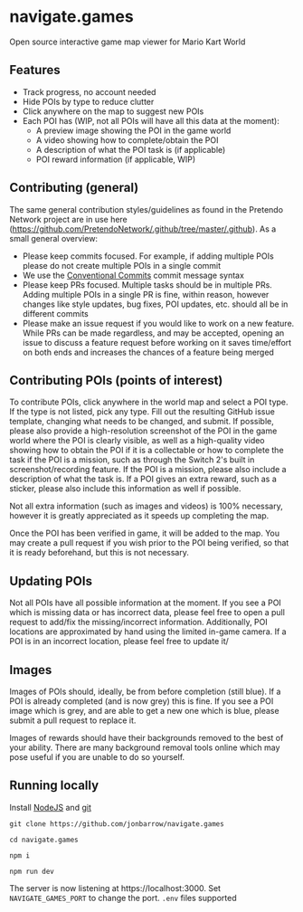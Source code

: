 # navigate.games

Open source interactive game map viewer for Mario Kart World

## Features

- Track progress, no account needed
- Hide POIs by type to reduce clutter
- Click anywhere on the map to suggest new POIs
- Each POI has (WIP, not all POIs will have all this data at the moment):
	- A preview image showing the POI in the game world
	- A video showing how to complete/obtain the POI
	- A description of what the POI task is (if applicable)
	- POI reward information (if applicable, WIP)

## Contributing (general)

The same general contribution styles/guidelines as found in the Pretendo Network project are in use here (https://github.com/PretendoNetwork/.github/tree/master/.github). As a small general overview:

- Please keep commits focused. For example, if adding multiple POIs please do not create multiple POIs in a single commit
- We use the [Conventional Commits](https://conventionalcommits.org) commit message syntax
- Please keep PRs focused. Multiple tasks should be in multiple PRs. Adding multiple POIs in a single PR is fine, within reason, however changes like style updates, bug fixes, POI updates, etc. should all be in different commits
- Please make an issue request if you would like to work on a new feature. While PRs can be made regardless, and may be accepted, opening an issue to discuss a feature request before working on it saves time/effort on both ends and increases the chances of a feature being merged

## Contributing POIs (points of interest)

To contribute POIs, click anywhere in the world map and select a POI type. If the type is not listed, pick any type. Fill out the resulting GitHub issue template, changing what needs to be changed, and submit. If possible, please also provide a high-resolution screenshot of the POI in the game world where the POI is clearly visible, as well as a high-quality video showing how to obtain the POI if it is a collectable or how to complete the task if the POI is a mission, such as through the Switch 2's built in screenshot/recording feature. If the POI is a mission, please also include a description of what the task is. If a POI gives an extra reward, such as a sticker, please also include this information as well if possible.

Not all extra information (such as images and videos) is 100% necessary, however it is greatly appreciated as it speeds up completing the map.

Once the POI has been verified in game, it will be added to the map. You may create a pull request if you wish prior to the POI being verified, so that it is ready beforehand, but this is not necessary.

## Updating POIs

Not all POIs have all possible information at the moment. If you see a POI which is missing data or has incorrect data, please feel free to open a pull request to add/fix the missing/incorrect information. Additionally, POI locations are approximated by hand using the limited in-game camera. If a POI is in an incorrect location, please feel free to update it/

## Images

Images of POIs should, ideally, be from before completion (still blue). If a POI is already completed (and is now grey) this is fine. If you see a POI image which is grey, and are able to get a new one which is blue, please submit a pull request to replace it.

Images of rewards should have their backgrounds removed to the best of your ability. There are many background removal tools online which may pose useful if you are unable to do so yourself.

## Running locally

Install [NodeJS](https://nodejs.org) and [git](https://git-scm.com)

```
git clone https://github.com/jonbarrow/navigate.games

cd navigate.games

npm i

npm run dev
```

The server is now listening at https://localhost:3000. Set `NAVIGATE_GAMES_PORT` to change the port. `.env` files supported
